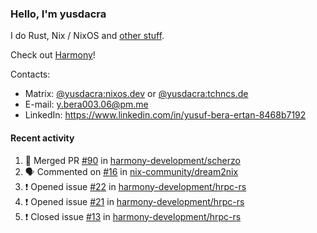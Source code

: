 ### Hello, I'm yusdacra

I do Rust, Nix / NixOS and [other stuff](https://yusdacra.gitlab.io/about).

Check out [Harmony](https://github.com/harmony-development)!

Contacts:
- Matrix: [@yusdacra:nixos.dev](https://matrix.to/#/@yusdacra:nixos.dev) or [@yusdacra:tchncs.de](https://matrix.to/#/@yusdacra:tchncs.de)
- E-mail: y.bera003.06@pm.me
- LinkedIn: https://www.linkedin.com/in/yusuf-bera-ertan-8468b7192

#### Recent activity

<!--START_SECTION:activity-->
1. 🎉 Merged PR [#90](https://github.com/harmony-development/scherzo/pull/90) in [harmony-development/scherzo](https://github.com/harmony-development/scherzo)
2. 🗣 Commented on [#16](https://github.com/nix-community/dream2nix/issues/16) in [nix-community/dream2nix](https://github.com/nix-community/dream2nix)
3. ❗️ Opened issue [#22](https://github.com/harmony-development/hrpc-rs/issues/22) in [harmony-development/hrpc-rs](https://github.com/harmony-development/hrpc-rs)
4. ❗️ Opened issue [#21](https://github.com/harmony-development/hrpc-rs/issues/21) in [harmony-development/hrpc-rs](https://github.com/harmony-development/hrpc-rs)
5. ❗️ Closed issue [#13](https://github.com/harmony-development/hrpc-rs/issues/13) in [harmony-development/hrpc-rs](https://github.com/harmony-development/hrpc-rs)
<!--END_SECTION:activity-->
